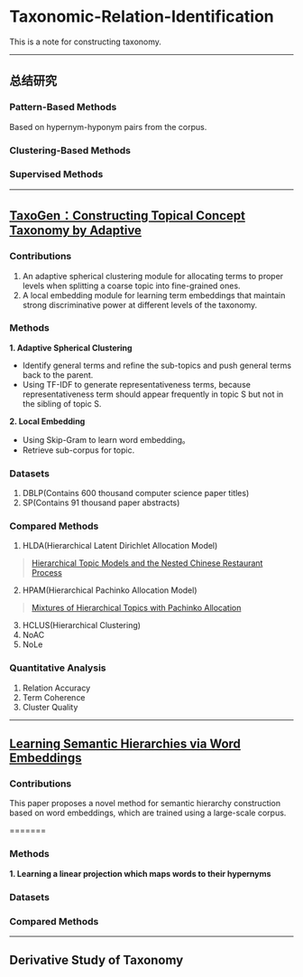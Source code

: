 # Taxonomic-Relation-Identification
This is a note for constructing taxonomy. 

---

## 总结研究
### Pattern-Based Methods
Based on hypernym-hyponym pairs from the corpus.
### Clustering-Based Methods
### Supervised Methods

---

## [TaxoGen：Constructing Topical Concept Taxonomy by Adaptive](https://pdfs.semanticscholar.org/c420/af96a6725414b7c631757503ed6ac61020e6.pdf)
### Contributions
1. An adaptive spherical clustering module for allocating terms to proper levels when splitting a coarse topic into fine-grained ones.
2. A local embedding module for learning term embeddings that maintain strong discriminative power at different levels of the taxonomy. 

### Methods
**1. Adaptive Spherical Clustering**
* Identify general terms and refine the sub-topics and push general terms back to the parent.
* Using TF-IDF to generate representativeness terms, because  representativeness term should appear frequently in topic S but not in the sibling of topic S.

**2. Local Embedding**
* Using Skip-Gram to learn word embedding。
* Retrieve sub-corpus for topic.

### Datasets
1. DBLP(Contains 600 thousand computer science paper titles)
2. SP(Contains 91 thousand paper abstracts)

### Compared Methods
1. HLDA(Hierarchical Latent Dirichlet Allocation Model)
> [Hierarchical Topic Models and the Nested Chinese Restaurant Process](https://papers.nips.cc/paper/2466-hierarchical-topic-models-and-the-nested-chinese-restaurant-process.pdf)
2. HPAM(Hierarchical Pachinko Allocation Model)
> [Mixtures of Hierarchical Topics with Pachinko Allocation](https://scholarworks.umass.edu/cgi/viewcontent.cgi?referer=https://www.google.co.jp/&httpsredir=1&article=1074&context=cs_faculty_pubs)
3. HCLUS(Hierarchical Clustering)
4. NoAC
5. NoLe

### Quantitative Analysis
1. Relation Accuracy
2. Term Coherence
3. Cluster Quality

---

## [Learning Semantic Hierarchies via Word Embeddings](http://ir.hit.edu.cn/~jguo/papers/acl2014-hypernym.pdf)
### Contributions
This paper proposes a novel method for semantic hierarchy construction based on word embeddings, which are trained using a large-scale corpus.


=======

### Methods
**1. Learning a linear projection which maps words to their hypernyms**


### Datasets


### Compared Methods

---

## Derivative Study of Taxonomy

